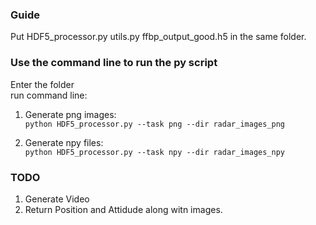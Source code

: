 ### Guide
Put HDF5_processor.py utils.py ffbp_output_good.h5 in the same folder.

### Use the command line to run the py script
Enter the folder <br />
run command line:
1) Generate png images: <br />
`python HDF5_processor.py --task png --dir radar_images_png`

2) Generate npy files: <br />
`python HDF5_processor.py --task npy --dir radar_images_npy`

### TODO
1) Generate Video <br />
2) Return Position and Attidude along witn images.
